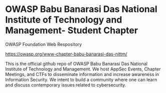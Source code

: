# OWASP Babu Banarasi Das National Institute of Technology and Management- Student Chapter
OWASP Foundation Web Respository

https://owasp.org/www-chapter-babu-banarasi-das-nittm/

This is the official github repo of OWASP Babu Banarasi Das National Institute of Technology and Management. 
We host AppSec Events, Chapter Meetings, and CTFs to disseminate information and increase awareness in Information Security. We intent to build a community where one can learn and discuss contemporary issues related to cybersecurity.
